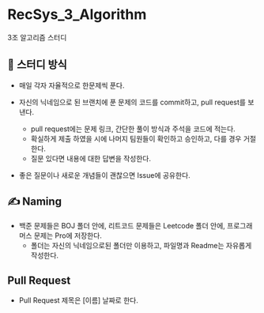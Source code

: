 # RecSys_3_Algorithm
3조 알고리즘 스터디


## 📖 스터디 방식
- 매일 각자 자율적으로 한문제씩 푼다.

- 자신의 닉네임으로 된 브랜치에 푼 문제의 코드를 commit하고, pull request를 보낸다.
  - pull request에는 문제 링크, 간단한 풀이 방식과 주석을 코드에 적는다.
  - 확실하게 제출 하였을 시에 나머지 팀원들이 확인하고 승인하고, 다를 경우 거절한다.
  - 질문 있다면 내용에 대한 답변을 작성한다.

- 좋은 질문이나 새로운 개념들이 괜찮으면 Issue에 공유한다.


## ✍️ Naming
- 백준 문제들은 BOJ 폴더 안에, 리트코드 문제들은 Leetcode 폴더 안에, 프로그래머스 문제는 Pro에 저장한다.
  - 폴더는 자신의 닉네임으로된 폴더만 이용하고, 파일명과 Readme는 자유롭게 작성한다.

## Pull Request
- Pull Request 제목은 [이름] 날짜로 한다. 
